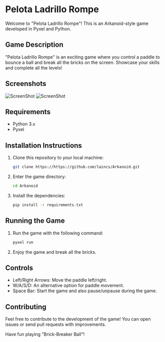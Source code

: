 # Pelota Ladrillo Rompe

Welcome to "Pelota Ladrillo Rompe"! This is an Arkanoid-style game developed in Pyxel and Python.

## Game Description
"Pelota Ladrillo Rompe" is an exciting game where you control a paddle to bounce a ball and break all the bricks on the screen. Showcase your skills and complete all the levels!

## Screenshots

![ScreenShot](https://raw.github.com/laincs/Arkanoid/main/screenshots/Title.png)
![ScreenShot](https://raw.github.com/laincs/Arkanoid/main/screenshots/game.png)

## Requirements
- Python 3.x
- Pyxel

## Installation Instructions
1. Clone this repository to your local machine:

    ```bash
    git clone https://https://github.com/laincs/Arkanoid.git
    ```

2. Enter the game directory:

    ```bash
    cd Arkanoid
    ```

3. Install the dependencies:

    ```bash
    pip install -r requirements.txt
    ```

## Running the Game
1. Run the game with the following command:

    ```bash
    pyxel run
    ```

2. Enjoy the game and break all the bricks.

## Controls
- Left/Right Arrows: Move the paddle left/right.
- W/A/S/D: An alternative option for paddle movement.
- Space Bar: Start the game and also pause/unpause during the game.

## Contributing
Feel free to contribute to the development of the game! You can open issues or send pull requests with improvements.

Have fun playing "Brick-Breaker Ball"!
